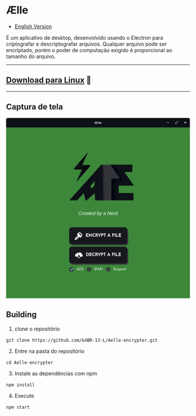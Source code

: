 # Ælle
- [English Version](/README-en.md)

É um aplicativo de desktop, desenvolvido usando o Electron para criptografar e descriptografar arquivos. Qualquer arquivo pode ser encriptado, porém o poder de computação exigido é proporcional ao tamanho do arquivo.

***
## [Download para Linux](https://github.com/G4BR-13-L/Aelle-encrypter/releases) 🐧
***
## Captura de tela

![Interface image](somefiles/screenshotv1.png)



## Building

1. clone o repositório
```
git clone https://github.com/G4BR-13-L/Aelle-encrypter.git
```

2. Entre na pasta do repositório
```
cd Aelle-encrypter
```
3. Instale as dependências com npm
```
npm install
```
4. Execute
```
npm start
```
